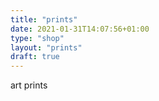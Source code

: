 ```yaml
---
title: "prints"
date: 2021-01-31T14:07:56+01:00
type: "shop"
layout: "prints"
draft: true
---
```


art prints